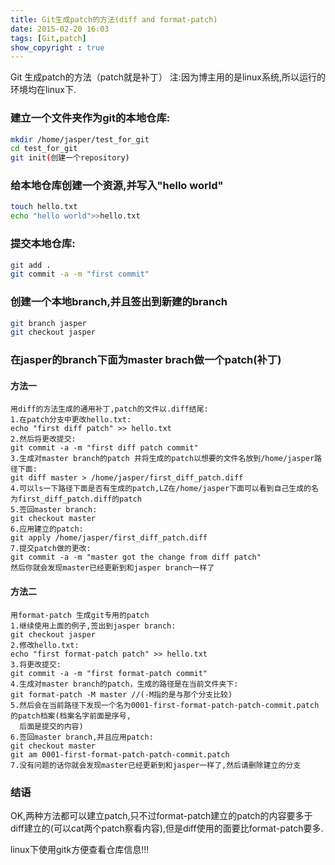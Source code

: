 ```yaml
---
title: Git生成patch的方法(diff and format-patch)
date: 2015-02-20 16:03
tags: [Git,patch]
show_copyright : true
---
```

Git 生成patch的方法（patch就是补丁）
	注:因为博主用的是linux系统,所以运行的环境均在linux下.

### 建立一个文件夹作为git的本地仓库:

``` bash
mkdir /home/jasper/test_for_git
cd test_for_git
git init(创建一个repository)
```
<!--more-->
### 给本地仓库创建一个资源,并写入"hello world"

``` bash
touch hello.txt
echo "hello world">>hello.txt
```

### 提交本地仓库:

``` bash
git add .
git commit -a -m "first commit"
```

### 创建一个本地branch,并且签出到新建的branch

``` bash
git branch jasper
git checkout jasper
```

### 在jasper的branch下面为master brach做一个patch(补丁)
#### 方法一
	用diff的方法生成的通用补丁,patch的文件以.diff结尾:
	1.在patch分支中更改hello.txt:
	echo "first diff patch" >> hello.txt
	2.然后将更改提交:
	git commit -a -m "first diff patch commit"
	3.生成对master branch的patch 并将生成的patch以想要的文件名放到/home/jasper路径下面:
	git diff master > /home/jasper/first_diff_patch.diff
	4.可以ls一下路径下面是否有生成的patch,LZ在/home/jasper下面可以看到自己生成的名为first_diff_patch.diff的patch
	5.签回master branch:
	git checkout master
	6.应用建立的patch:
	git apply /home/jasper/first_diff_patch.diff
	7.提交patch做的更改:
	git commit -a -m "master got the change from diff patch"
	然后你就会发现master已经更新到和jasper branch一样了

#### 方法二
	用format-patch 生成git专用的patch
	1.继续使用上面的例子,签出到jasper branch:
	git checkout jasper
	2.修改hello.txt:
	echo "first format-patch patch" >> hello.txt
	3.将更改提交:
	git commit -a -m "first format-patch commit"
	4.生成对master branch的patch，生成的路径是在当前文件夹下:
	git format-patch -M master //(-M指的是与那个分支比较)
	5.然后会在当前路径下发现一个名为0001-first-format-patch-patch-commit.patch的patch档案(档案名字前面是序号,
	  后面是提交的内容)
	6.签回master branch,并且应用patch:
	git checkout master
	git am 0001-first-format-patch-patch-commit.patch
	7.没有问题的话你就会发现master已经更新到和jasper一样了,然后请删除建立的分支

### 结语
OK,两种方法都可以建立patch,只不过format-patch建立的patch的内容要多于diff建立的(可以cat两个patch察看内容),但是diff使用的面要比format-patch要多.

linux下使用gitk方便查看仓库信息!!!
